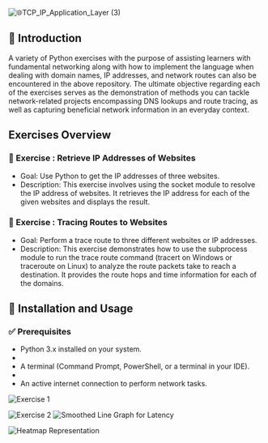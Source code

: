 ![🌐TCP_IP_Application_Layer (3)](https://github.com/user-attachments/assets/7b3e4a37-16d8-4f9f-aead-bdaa3e747d92)

## 📌 Introduction

A variety of Python exercises with the purpose of assisting learners with fundamental networking along with how to implement the language when dealing with domain names, IP addresses, and network routes can also be encountered in the above repository. The ultimate objective regarding each of the exercises serves as the demonstration of methods you can tackle network-related projects encompassing DNS lookups and route tracing, as well as capturing beneficial network information in an everyday context.

## Exercises Overview

### 📌 Exercise : Retrieve IP Addresses of Websites
- Goal: Use Python to get the IP addresses of three websites.
- Description: This exercise involves using the socket module to resolve the IP address of websites. It retrieves the IP address for each of the given websites and displays the result.

### 📌 Exercise : Tracing Routes to Websites
- Goal: Perform a trace route to three different websites or IP addresses.
- Description: This exercise demonstrates how to use the subprocess module to run the trace route command (tracert on Windows or traceroute on Linux) to analyze the route packets take to reach a destination. It provides the route hops and time information for each of the domains.

## 🚀 Installation and Usage

### ✅ Prerequisites
- Python 3.x installed on your system.
- 
- A terminal (Command Prompt, PowerShell, or a terminal in your IDE).
- 
- An active internet connection to perform network tasks.


![Exercise 1](https://github.com/user-attachments/assets/678e2ab7-a0ab-4bc2-9986-3ef01e2204f0)


![Exercise 2](https://github.com/user-attachments/assets/bc902c1d-ce49-47a6-a481-3bd266efcd3d)
![Smoothed Line Graph for Latency](https://github.com/user-attachments/assets/1f3d1faa-752f-44da-9901-0e73e2902480)

![Heatmap Representation](https://github.com/user-attachments/assets/9005b56e-f015-4e51-b166-3af7fd61a784)

